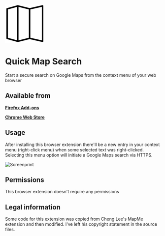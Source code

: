 ![Quick Map Search](icons/icon-128.png)

Quick Map Search
===

Start a secure search on Google Maps from the context menu of your web browser

Available from
---
**[Firefox Add-ons](https://addons.mozilla.org/en-US/firefox/addon/quick-map-search/)**

**[Chrome Web Store](https://chrome.google.com/webstore/detail/quick-map-search/ifgfomjbhfndhoeefobmiaclhnhiknbl)**

Usage
---
After installing this browser extension there'll be a new entry in your context menu (right-click menu) when some selected text was right-clicked. Selecting this menu option will initiate a Google Maps search via HTTPS.

![Screenprint](http://i.imgur.com/1VtoxaR.png)

Permissions
---
This browser extension doesn't require any permissions

Legal information
---
Some code for this extension was copied from Cheng Lee's MapMe extension and then modified. I've left his copyright statement in the source files.

